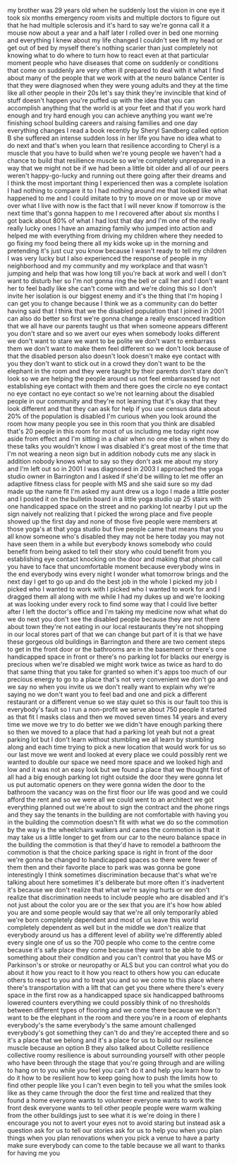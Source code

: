 
my brother was 29 years old when he
suddenly lost the vision in one eye it
took six months emergency room visits
and multiple doctors to figure out that
he had multiple sclerosis and it&#39;s hard
to say we&#39;re gonna call it a mouse now
about a year and a half later I rolled
over in bed one morning and everything I
knew about my life changed I couldn&#39;t
see lift my head or get out of bed by
myself there&#39;s nothing scarier than just
completely not knowing what to do where
to turn how to react even at that
particular moment people who have
diseases that come on suddenly or
conditions that come on suddenly are
very often ill prepared to deal with it
what I find about many of the people
that we work with at the neuro balance
Center is that they were diagnosed when
they were young adults and they at the
time like all other people in their 20s
let&#39;s say think they&#39;re invincible that
kind of stuff doesn&#39;t happen you&#39;re
puffed up with the idea that you can
accomplish anything that the world is at
your feet and that if you work hard
enough and try hard enough you can
achieve anything you want we&#39;re
finishing school building careers and
raising families and one day everything
changes
I read a book recently by Sheryl
Sandberg called option B she suffered an
intense sudden loss in her life you have
no idea what to do next
and that&#39;s when you learn that
resilience according to Cheryl is a
muscle that you have to build when we&#39;re
young people we haven&#39;t had a chance to
build that resilience muscle so we&#39;re
completely unprepared in a way that we
might not be if we had been a little bit
older and all of our peers weren&#39;t
happy-go-lucky and running out there
going after their dreams and I think the
most important thing I experienced then
was a complete isolation
I had nothing to compare it to
I had nothing around me that looked like
what happened to me and I could imitate
to try to move on or move up or move
over what I live with now is the fact
that I will never know if tomorrow is
the next time that&#39;s gonna happen to me
I recovered after about six months I got
back about 80% of what I had lost that
day and I&#39;m one of the really really
lucky ones I have an amazing family who
jumped into action and helped me with
everything from driving my children
where they needed to go
fixing my food being there all my kids
woke up in the morning and pretending
it&#39;s just cuz you know because I wasn&#39;t
ready to tell my children I was very
lucky but I also experienced the
response of people in my neighborhood
and my community
and my workplace and that wasn&#39;t jumping
and help that was how long till you&#39;re
back at work and well I don&#39;t want to
disturb her so I&#39;m not gonna ring the
bell or call her and I don&#39;t want her to
feel badly like she can&#39;t come with and
we&#39;re doing this so I don&#39;t invite her
isolation is our biggest enemy and it&#39;s
the thing that I&#39;m hoping I can get you
to change because I think we as a
community can do better having said that
I think that we the disabled population
that I joined in 2001 can also do better
so first we&#39;re gonna change a really
ensconced tradition that we all have our
parents taught us that when someone
appears different you don&#39;t stare and so
we avert our eyes when somebody looks
different we don&#39;t want to stare we want
to be polite we don&#39;t want to embarrass
them we don&#39;t want to make them feel
different so we don&#39;t look because of
that the disabled person also doesn&#39;t
look doesn&#39;t make eye contact with you
they don&#39;t want to stick out in a crowd
they don&#39;t want to be the elephant in
the room and they were taught by their
parents don&#39;t stare don&#39;t look so we are
helping the people around us not feel
embarrassed by not establishing eye
contact with them and there goes the
circle
no eye contact no eye contact no eye
contact so we&#39;re not learning about the
disabled people in our community and
they&#39;re not learning that it&#39;s okay that
they look different and that they can
ask for help
if you use census data about 20% of the
population is disabled I&#39;m curious when
you look around the room how many people
you see in this room that you think are
disabled that&#39;s 20 people in this room
for most of us including me today right
now
aside from effect and I&#39;m sitting in a
chair when no one else is when they do
these talks
you wouldn&#39;t know I was disabled it&#39;s
great most of the time that I&#39;m not
wearing a neon sign
but in addition nobody cuts me any slack
in addition nobody knows what to say so
they don&#39;t ask me about my story and I&#39;m
left out so in 2001 I was diagnosed in
2003 I approached the yoga studio owner
in Barrington and I asked if she&#39;d be
willing to let me offer an adaptive
fitness class for people with MS and she
said sure so my dad made up the name fit
I&#39;m asked my aunt drew us a logo I made
a little poster and I posted it on the
bulletin board in a little yoga studio
up 25 stairs with one handicapped space
on the street and no parking lot nearby
I put up the sign naively not realizing
that I picked the wrong place and five
people showed up the first day and none
of those five people were members at
those yoga&#39;s at that yoga studio but
five people came that means that you all
know someone who&#39;s disabled they may not
be here today you may not have seen them
in a while but everybody knows somebody
who could benefit from being asked to
tell their story who could benefit from
you establishing eye contact knocking on
the door and making that phone call
you have to face that uncomfortable
moment because everybody wins in the end
everybody wins every night I wonder what
tomorrow brings and the next day I get
to go up and do the best job in the
whole I picked my job
I picked who I wanted to work with
I picked who I wanted to work for and I
dragged them all along with me while I
had my dukes up and we&#39;re looking at was
looking under every rock to find some
way that I could live better after I
left the doctor&#39;s office and I&#39;m taking
my medicine now what what do we do next
you don&#39;t see the disabled people
because they are not there about town
they&#39;re not eating in our local
restaurants they&#39;re not shopping in our
local stores part of that we can change
but part of it is that we have these
gorgeous old buildings in Barrington and
there are two cement steps to get in the
front door or the bathrooms are in the
basement or there&#39;s one handicapped
space in front or there&#39;s no parking lot
for blacks our energy is precious when
we&#39;re disabled we might work twice as
twice as hard to do that same thing that
you take for granted so when it&#39;s apps
too much of our precious energy to go to
a place that&#39;s not very convenient we
don&#39;t go and we say no when you invite
us we don&#39;t really want to explain why
we&#39;re saying no we don&#39;t want you to
feel bad and one and pick a different
restaurant or a different venue so we
stay quiet so this is our fault too this
is everybody&#39;s fault so I run a
non-profit we serve about 750 people
it started as that fit I masks class and
then we moved seven times
14 years and every time we move we try
to do better we we didn&#39;t have enough
parking there so then we moved to a
place that had a parking lot yeah but
not a great parking lot but I don&#39;t
learn without stumbling we all learn by
stumbling along and each time trying to
pick a new location that would work for
us so our last move we went and looked
at every place we could possibly rent we
wanted to double our space we need more
space and we looked high and low and it
was not an easy look but we found a
place that we thought first of all had a
big enough parking lot right outside the
door they were gonna let us put
automatic openers on they were gonna
widen the door to the bathroom the
vacancy was on the first floor our life
was good and we could afford the rent
and so we were all we could went to an
architect
we got everything planned out we&#39;re
about to sign the contract and the phone
rings and they say the tenants in the
building are not comfortable with having
you in the building the commotion
doesn&#39;t fit with what we do
so the commotion by the way is the
wheelchairs walkers and canes the
commotion is that it may take us a
little longer to get from our car to the
neuro balance space in the building the
commotion is that they&#39;d have to remodel
a bathroom the commotion is that the
choice parking space is right in front
of the door we&#39;re gonna be changed to
handicapped spaces so there were fewer
of them then and their favorite place to
park was was gonna be gone interestingly
I think sometimes discrimination because
that&#39;s what we&#39;re talking about here
sometimes it&#39;s deliberate but more often
it&#39;s inadvertent it&#39;s because we don&#39;t
realize
that what we&#39;re saying hurts or we don&#39;t
realize that discrimination needs to
include people who are disabled and it&#39;s
not just about the color you are or the
sex that you are it&#39;s how how abled you
are and some people would say that we&#39;re
all only temporarily abled we&#39;re born
completely dependent and most of us
leave this world completely dependent as
well but in the middle we don&#39;t realize
that everybody around us has a different
level of ability
we&#39;re differently abled every single one
of us so the 700 people who come to the
centre come because it&#39;s safe place they
come because they want to be able to do
something about their condition and you
can&#39;t control that you have MS or
Parkinson&#39;s or stroke or neuropathy or
ALS but you can control what you do
about it how you react to it how you
react to others how you can educate
others to react to you and to treat you
and so we come to this place where
there&#39;s transportation with a lift that
can get you there where there&#39;s every
space in the first row as a handicapped
space six handicapped bathrooms lowered
counters everything we could possibly
think of no thresholds between different
types of flooring and we come there
because we don&#39;t want to be the elephant
in the room and there you&#39;re in a room
of elephants everybody&#39;s the same
everybody&#39;s the same amount challenged
everybody&#39;s got something they can&#39;t do
and they&#39;re accepted there and so it&#39;s a
place that we belong and it&#39;s a place
for us to build our resilience muscle
because an option B they also talked
about Collette
resilience collective roomy resilience
is about surrounding yourself with other
people who have been through the stage
that you&#39;re going through and are
willing to hang on to you while you feel
you can&#39;t do it and help you learn how
to do it how to be resilient how to keep
going how to push the limits how to find
other people like you I can&#39;t even begin
to tell you what the smiles look like as
they came through the door the first
time and realized that they found a home
everyone wants to volunteer everyone
wants to work the front desk everyone
wants to tell other people people were
warm walking from the other buildings
just to see what it is we&#39;re doing in
there I encourage you not to avert your
eyes not to avoid staring but instead
ask a question ask for us to tell our
stories ask for us to help you when you
plan things when you plan renovations
when you pick a venue to have a party
make sure everybody can come to the
table because we all want to thanks for
having me
you
